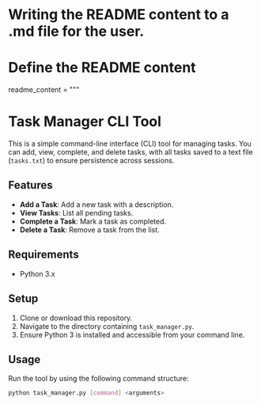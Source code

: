# Writing the README content to a .md file for the user.

# Define the README content
readme_content = """
# Task Manager CLI Tool

This is a simple command-line interface (CLI) tool for managing tasks. You can add, view, complete, and delete tasks, with all tasks saved to a text file (`tasks.txt`) to ensure persistence across sessions.

## Features

- **Add a Task**: Add a new task with a description.
- **View Tasks**: List all pending tasks.
- **Complete a Task**: Mark a task as completed.
- **Delete a Task**: Remove a task from the list.

## Requirements

- Python 3.x

## Setup

1. Clone or download this repository.
2. Navigate to the directory containing `task_manager.py`.
3. Ensure Python 3 is installed and accessible from your command line.

## Usage

Run the tool by using the following command structure:
```bash
python task_manager.py [command] <arguments>
